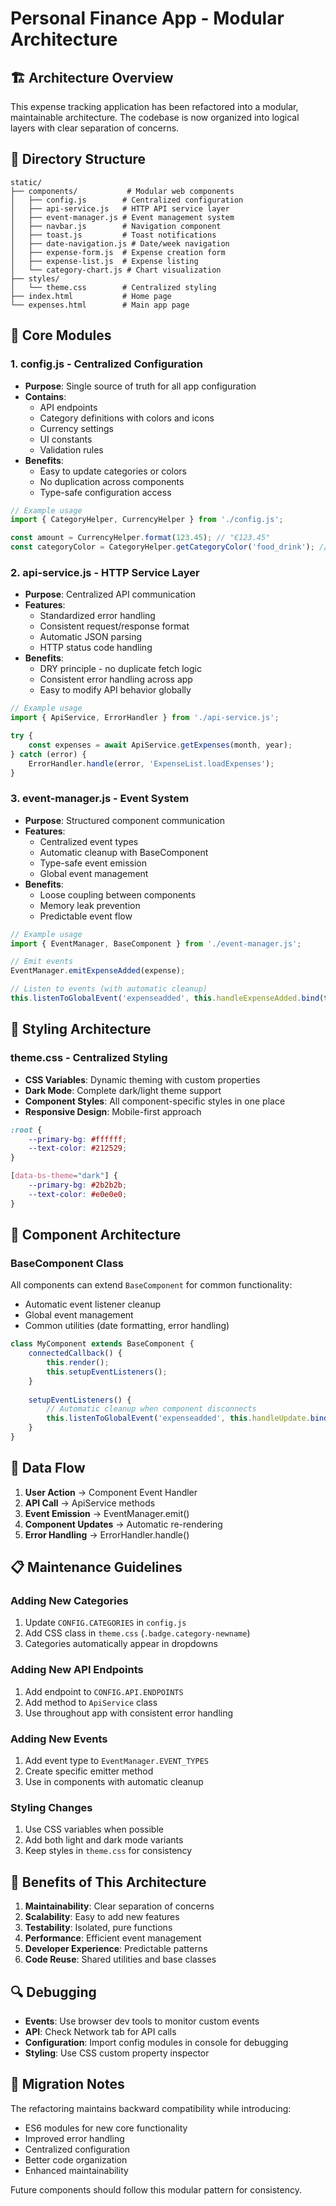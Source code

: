 # Personal Finance App - Modular Architecture

## 🏗️ **Architecture Overview**

This expense tracking application has been refactored into a modular, maintainable architecture. The codebase is now organized into logical layers with clear separation of concerns.

## 📁 **Directory Structure**

```
static/
├── components/           # Modular web components
│   ├── config.js        # Centralized configuration
│   ├── api-service.js   # HTTP API service layer
│   ├── event-manager.js # Event management system
│   ├── navbar.js        # Navigation component
│   ├── toast.js         # Toast notifications
│   ├── date-navigation.js # Date/week navigation
│   ├── expense-form.js  # Expense creation form
│   ├── expense-list.js  # Expense listing
│   └── category-chart.js # Chart visualization
├── styles/
│   └── theme.css        # Centralized styling
├── index.html           # Home page
└── expenses.html        # Main app page
```

## 🔧 **Core Modules**

### 1. **config.js** - Centralized Configuration
- **Purpose**: Single source of truth for all app configuration
- **Contains**:
  - API endpoints
  - Category definitions with colors and icons
  - Currency settings
  - UI constants
  - Validation rules
- **Benefits**: 
  - Easy to update categories or colors
  - No duplication across components
  - Type-safe configuration access

```javascript
// Example usage
import { CategoryHelper, CurrencyHelper } from './config.js';

const amount = CurrencyHelper.format(123.45); // "€123.45"
const categoryColor = CategoryHelper.getCategoryColor('food_drink'); // "#059669"
```

### 2. **api-service.js** - HTTP Service Layer
- **Purpose**: Centralized API communication
- **Features**:
  - Standardized error handling
  - Consistent request/response format
  - Automatic JSON parsing
  - HTTP status code handling
- **Benefits**:
  - DRY principle - no duplicate fetch logic
  - Consistent error handling across app
  - Easy to modify API behavior globally

```javascript
// Example usage
import { ApiService, ErrorHandler } from './api-service.js';

try {
    const expenses = await ApiService.getExpenses(month, year);
} catch (error) {
    ErrorHandler.handle(error, 'ExpenseList.loadExpenses');
}
```

### 3. **event-manager.js** - Event System
- **Purpose**: Structured component communication
- **Features**:
  - Centralized event types
  - Automatic cleanup with BaseComponent
  - Type-safe event emission
  - Global event management
- **Benefits**:
  - Loose coupling between components
  - Memory leak prevention
  - Predictable event flow

```javascript
// Example usage
import { EventManager, BaseComponent } from './event-manager.js';

// Emit events
EventManager.emitExpenseAdded(expense);

// Listen to events (with automatic cleanup)
this.listenToGlobalEvent('expenseadded', this.handleExpenseAdded.bind(this));
```

## 🎨 **Styling Architecture**

### **theme.css** - Centralized Styling
- **CSS Variables**: Dynamic theming with custom properties
- **Dark Mode**: Complete dark/light theme support
- **Component Styles**: All component-specific styles in one place
- **Responsive Design**: Mobile-first approach

```css
:root {
    --primary-bg: #ffffff;
    --text-color: #212529;
}

[data-bs-theme="dark"] {
    --primary-bg: #2b2b2b;
    --text-color: #e0e0e0;
}
```

## 🧩 **Component Architecture**

### **BaseComponent Class**
All components can extend `BaseComponent` for common functionality:
- Automatic event listener cleanup
- Global event management
- Common utilities (date formatting, error handling)

```javascript
class MyComponent extends BaseComponent {
    connectedCallback() {
        this.render();
        this.setupEventListeners();
    }
    
    setupEventListeners() {
        // Automatic cleanup when component disconnects
        this.listenToGlobalEvent('expenseadded', this.handleUpdate.bind(this));
    }
}
```

## 🔄 **Data Flow**

1. **User Action** → Component Event Handler
2. **API Call** → ApiService methods
3. **Event Emission** → EventManager.emit()
4. **Component Updates** → Automatic re-rendering
5. **Error Handling** → ErrorHandler.handle()

## 📋 **Maintenance Guidelines**

### **Adding New Categories**
1. Update `CONFIG.CATEGORIES` in `config.js`
2. Add CSS class in `theme.css` (`.badge.category-newname`)
3. Categories automatically appear in dropdowns

### **Adding New API Endpoints**
1. Add endpoint to `CONFIG.API.ENDPOINTS`
2. Add method to `ApiService` class
3. Use throughout app with consistent error handling

### **Adding New Events**
1. Add event type to `EventManager.EVENT_TYPES`
2. Create specific emitter method
3. Use in components with automatic cleanup

### **Styling Changes**
1. Use CSS variables when possible
2. Add both light and dark mode variants
3. Keep styles in `theme.css` for consistency

## 🚀 **Benefits of This Architecture**

1. **Maintainability**: Clear separation of concerns
2. **Scalability**: Easy to add new features
3. **Testability**: Isolated, pure functions
4. **Performance**: Efficient event management
5. **Developer Experience**: Predictable patterns
6. **Code Reuse**: Shared utilities and base classes

## 🔍 **Debugging**

- **Events**: Use browser dev tools to monitor custom events
- **API**: Check Network tab for API calls
- **Configuration**: Import config modules in console for debugging
- **Styling**: Use CSS custom property inspector

## 📝 **Migration Notes**

The refactoring maintains backward compatibility while introducing:
- ES6 modules for new core functionality
- Improved error handling
- Centralized configuration
- Better code organization
- Enhanced maintainability

Future components should follow this modular pattern for consistency. 